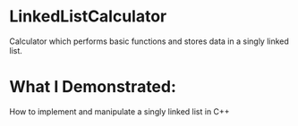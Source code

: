 # LinkedListCalculator
Calculator which performs basic functions and stores data in a singly linked list.

# What I Demonstrated:

How to implement and manipulate a singly linked list in C++
